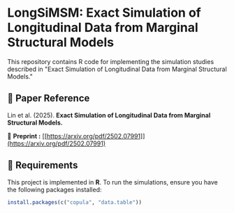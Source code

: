 # LongSiMSM: Exact Simulation of Longitudinal Data from Marginal Structural Models  

This repository contains R code for implementing the simulation studies described in  "Exact Simulation of Longitudinal Data from Marginal Structural Models."
## 📄 Paper Reference  

Lin et al. (2025). **Exact Simulation of Longitudinal Data from Marginal Structural Models.**  

📌 **Preprint :** [[https://arxiv.org/pdf/2502.07991]](https://arxiv.org/pdf/2502.07991)  

## 🔧 Requirements  

This project is implemented in **R**. To run the simulations, ensure you have the following packages installed:  

```r
install.packages(c("copula", "data.table"))  
